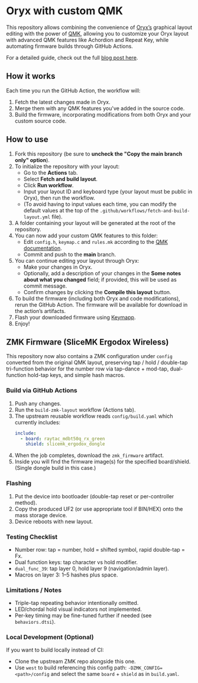 # Oryx with custom QMK

This repository allows combining the convenience of [Oryx’s](https://www.zsa.io/oryx) graphical layout editing with the power of [QMK](https://qmk.fm), allowing you to customize your Oryx layout with advanced QMK features like Achordion and Repeat Key, while automating firmware builds through GitHub Actions.

For a detailed guide, check out the full [blog post here](https://blog.zsa.io/oryx-custom-qmk-features).

## How it works

Each time you run the GitHub Action, the workflow will:
1. Fetch the latest changes made in Oryx.
2. Merge them with any QMK features you've added in the source code.
3. Build the firmware, incorporating modifications from both Oryx and your custom source code.

## How to use

1. Fork this repository (be sure to **uncheck the "Copy the main branch only" option**).
2. To initialize the repository with your layout:
   - Go to the **Actions** tab.
   - Select **Fetch and build layout**.
   - Click **Run workflow**.
   - Input your layout ID and keyboard type (your layout must be public in Oryx), then run the workflow.
   - (To avoid having to input values each time, you can modify the default values at the top of the `.github/workflows/fetch-and-build-layout.yml` file).
3. A folder containing your layout will be generated at the root of the repository.
4. You can now add your custom QMK features to this folder:
   - Edit `config.h`, `keymap.c` and `rules.mk` according to the [QMK documentation](https://github.com/qmk/qmk_firmware/tree/master/docs/features).
   - Commit and push to the **main** branch.
5. You can continue editing your layout through Oryx:
   - Make your changes in Oryx. 
   - Optionally, add a description of your changes in the **Some notes about what you changed** field; if provided, this will be used as commit message.
   - Confirm changes by clicking the **Compile this layout** button.
6. To build the firmware (including both Oryx and code modifications), rerun the GitHub Action. The firmware will be available for download in the action’s artifacts.
7. Flash your downloaded firmware using [Keymapp](https://www.zsa.io/flash#flash-keymap).
8. Enjoy!

## ZMK Firmware (SliceMK Ergodox Wireless)

This repository now also contains a ZMK configuration under `config` converted from the original QMK layout, preserving tap / hold / double-tap tri-function behavior for the number row via tap-dance + mod-tap, dual-function hold-tap keys, and simple hash macros.

### Build via GitHub Actions
1. Push any changes.
2. Run the `build-zmk-layout` workflow (Actions tab).
3. The upstream reusable workflow reads `config/build.yaml` which currently includes:
   ```yaml
   include:
     - board: raytac_mdbt50q_rx_green
       shield: slicemk_ergodox_dongle
   ```
4. When the job completes, download the `zmk_firmware` artifact.
5. Inside you will find the firmware image(s) for the specified board/shield. (Single dongle build in this case.)

### Flashing
1. Put the device into bootloader (double-tap reset or per-controller method).
2. Copy the produced UF2 (or use appropriate tool if BIN/HEX) onto the mass storage device.
3. Device reboots with new layout.

### Testing Checklist
- Number row: tap = number, hold = shifted symbol, rapid double-tap = Fx.
- Dual function keys: tap character vs hold modifier.
- `dual_func_39`: tap layer 0, hold layer 9 (navigation/admin layer).
- Macros on layer 3: 1–5 hashes plus space.

### Limitations / Notes
- Triple-tap repeating behavior intentionally omitted.
- LED/chordal hold visual indicators not implemented.
- Per-key timing may be fine-tuned further if needed (see `behaviors.dtsi`).

### Local Development (Optional)
If you want to build locally instead of CI:
- Clone the upstream ZMK repo alongside this one.
- Use `west` to build referencing this config path: `-DZMK_CONFIG=<path>/config` and select the same `board` + `shield` as in `build.yaml`.

